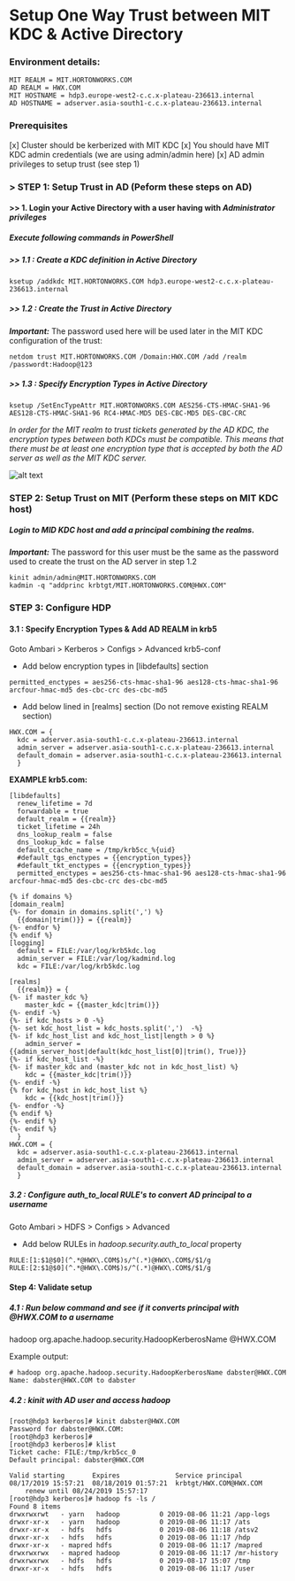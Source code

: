 # Setup One Way Trust between MIT KDC & Active Directory

### Environment details:
```
MIT REALM = MIT.HORTONWORKS.COM
AD REALM = HWX.COM
MIT HOSTNAME = hdp3.europe-west2-c.c.x-plateau-236613.internal
AD HOSTNAME = adserver.asia-south1-c.c.x-plateau-236613.internal
```

### Prerequisites
[x] Cluster should be kerberized with MIT KDC
[x] You should have MIT KDC admin credentials (we are using admin/admin here)
[x] AD admin privileges to setup trust (see step 1)

### > STEP 1: Setup Trust in AD (Peform these steps on AD)
#### >> 1. Login your Active Directory with a user having with ___Administrator privileges___

##### Execute following commands in PowerShell

##### >> 1.1 : Create a KDC definition in Active Directory
```
ksetup /addkdc MIT.HORTONWORKS.COM hdp3.europe-west2-c.c.x-plateau-236613.internal
```

##### >> 1.2 : Create the Trust in Active Directory

___Important:___ The password used here will be used later in the MIT KDC configuration of the trust:

```
netdom trust MIT.HORTONWORKS.COM /Domain:HWX.COM /add /realm /passwordt:Hadoop@123
```

##### >> 1.3 : Specify Encryption Types in Active Directory
```
ksetup /SetEncTypeAttr MIT.HORTONWORKS.COM AES256-CTS-HMAC-SHA1-96 AES128-CTS-HMAC-SHA1-96 RC4-HMAC-MD5 DES-CBC-MD5 DES-CBC-CRC
```
_In order for the MIT realm to trust tickets generated by the AD KDC, the encryption types between both KDCs must be compatible. This means that there must be at least one encryption type that is accepted by both the AD server as well as the MIT KDC server._


![alt text](https://github.com/dabsterindia/LABs/blob/master/tmp/images/httpd-test-webpage.png)

### STEP 2: Setup Trust on MIT (Perform these steps on MIT KDC host)
##### Login to MID KDC host and add a principal combining the realms.
___Important:___ The password for this user must be the same as the password used to create the trust on the AD server in step 1.2

```
kinit admin/admin@MIT.HORTONWORKS.COM
kadmin -q "addprinc krbtgt/MIT.HORTONWORKS.COM@HWX.COM"
```

### STEP 3: Configure HDP

#### 3.1 : Specify Encryption Types & Add AD REALM in krb5

Goto Ambari > Kerberos > Configs > Advanced krb5-conf

- Add below encryption types in [libdefaults] section

```
permitted_enctypes = aes256-cts-hmac-sha1-96 aes128-cts-hmac-sha1-96 arcfour-hmac-md5 des-cbc-crc des-cbc-md5
```
- Add below lined in [realms] section (Do not remove existing REALM section)
```
HWX.COM = {
  kdc = adserver.asia-south1-c.c.x-plateau-236613.internal
  admin_server = adserver.asia-south1-c.c.x-plateau-236613.internal
  default_domain = adserver.asia-south1-c.c.x-plateau-236613.internal
  }
```

__EXAMPLE krb5.com:__
```
[libdefaults]
  renew_lifetime = 7d
  forwardable = true
  default_realm = {{realm}}
  ticket_lifetime = 24h
  dns_lookup_realm = false
  dns_lookup_kdc = false
  default_ccache_name = /tmp/krb5cc_%{uid}
  #default_tgs_enctypes = {{encryption_types}}
  #default_tkt_enctypes = {{encryption_types}}
  permitted_enctypes = aes256-cts-hmac-sha1-96 aes128-cts-hmac-sha1-96 arcfour-hmac-md5 des-cbc-crc des-cbc-md5

{% if domains %}
[domain_realm]
{%- for domain in domains.split(',') %}
  {{domain|trim()}} = {{realm}}
{%- endfor %}
{% endif %}
[logging]
  default = FILE:/var/log/krb5kdc.log
  admin_server = FILE:/var/log/kadmind.log
  kdc = FILE:/var/log/krb5kdc.log

[realms]
  {{realm}} = {
{%- if master_kdc %}
    master_kdc = {{master_kdc|trim()}}
{%- endif -%}
{%- if kdc_hosts > 0 -%}
{%- set kdc_host_list = kdc_hosts.split(',')  -%}
{%- if kdc_host_list and kdc_host_list|length > 0 %}
    admin_server = {{admin_server_host|default(kdc_host_list[0]|trim(), True)}}
{%- if kdc_host_list -%}
{%- if master_kdc and (master_kdc not in kdc_host_list) %}
    kdc = {{master_kdc|trim()}}
{%- endif -%}
{% for kdc_host in kdc_host_list %}
    kdc = {{kdc_host|trim()}}
{%- endfor -%}
{% endif %}
{%- endif %}
{%- endif %}
  }
HWX.COM = {
  kdc = adserver.asia-south1-c.c.x-plateau-236613.internal
  admin_server = adserver.asia-south1-c.c.x-plateau-236613.internal
  default_domain = adserver.asia-south1-c.c.x-plateau-236613.internal
  }
```

##### 3.2 : Configure _auth_to_local_ RULE's to convert AD principal to a username

Goto Ambari > HDFS > Configs > Advanced

- Add below RULEs in _hadoop.security.auth_to_local_ property
```
RULE:[1:$1@$0](^.*@HWX\.COM$)s/^(.*)@HWX\.COM$/$1/g
RULE:[2:$1@$0](^.*@HWX\.COM$)s/^(.*)@HWX\.COM$/$1/g
```
#### Step 4: Validate setup

##### 4.1 : Run below command and see if it converts principal with @HWX.COM to a username
hadoop org.apache.hadoop.security.HadoopKerberosName <aduser>@HWX.COM

Example output:
```
# hadoop org.apache.hadoop.security.HadoopKerberosName dabster@HWX.COM
Name: dabster@HWX.COM to dabster
```
##### 4.2 : kinit with AD user and access hadoop
```
[root@hdp3 kerberos]# kinit dabster@HWX.COM
Password for dabster@HWX.COM:
[root@hdp3 kerberos]#
[root@hdp3 kerberos]# klist
Ticket cache: FILE:/tmp/krb5cc_0
Default principal: dabster@HWX.COM

Valid starting       Expires              Service principal
08/17/2019 15:57:21  08/18/2019 01:57:21  krbtgt/HWX.COM@HWX.COM
	renew until 08/24/2019 15:57:17
[root@hdp3 kerberos]# hadoop fs -ls /
Found 8 items
drwxrwxrwt   - yarn   hadoop          0 2019-08-06 11:21 /app-logs
drwxr-xr-x   - yarn   hadoop          0 2019-08-06 11:17 /ats
drwxr-xr-x   - hdfs   hdfs            0 2019-08-06 11:18 /atsv2
drwxr-xr-x   - hdfs   hdfs            0 2019-08-06 11:17 /hdp
drwxr-xr-x   - mapred hdfs            0 2019-08-06 11:17 /mapred
drwxrwxrwx   - mapred hadoop          0 2019-08-06 11:17 /mr-history
drwxrwxrwx   - hdfs   hdfs            0 2019-08-17 15:07 /tmp
drwxr-xr-x   - hdfs   hdfs            0 2019-08-06 11:17 /user

```

